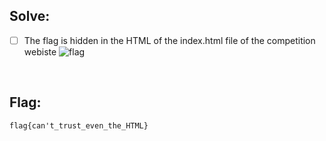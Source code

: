 ## Solve:

- [ ] The flag is hidden in the HTML of the index.html file of the competition webiste
![flag](https://user-images.githubusercontent.com/93029180/208313711-ea43b426-bf74-40e2-83ec-363b063a6032.png)

<br/>

## Flag:
`flag{can't_trust_even_the_HTML}`
